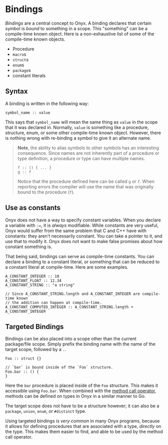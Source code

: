 # Bindings

*Bindings* are a central concept to Onyx. A binding declares that certain symbol is *bound* to something in a scope. This "something" can be a compile-time known object. Here is a non-exhaustive list of some of the compile-time known objects.
- Procedure
- `macro`s
- `struct`s
- `enum`s
- `package`s
- constant literals

## Syntax
A binding is written in the following way:

```onyx
symbol_name :: value
```

This says that `symbol_name` will mean the same thing as `value` in the scope that it was declared in. Normally, `value` is something like a procedure, structure, enum, or some other compile-time known object. However, there is nothing wrong with re-binding a symbol to give it an alternate name.
> **Note**, the ability to alias symbols to other symbols has an interesting consequence. Since names are not inherently part of a procedure or type definition, a procedure or type can have multiple names.
> ```onyx
> f :: () { ... }
> g :: f
> ```
> Notice that the procedure defined here can be called `g` or `f`. When reporting errors the compiler will use the name that was originally bound to the procedure (`f`).

## Use as constants

Onyx does not have a way to specify constant variables. When you declare a variable with `:=`, it is *always* modifiable. While constants are very useful, Onyx would suffer from the same problem that C and C++ have with constants: they aren't necessarily constant. You can take a pointer to it, and use that to modify it. Onyx does not want to make false promises about how constant something is.

That being said, bindings can serve as compile-time constants. You can declare
a binding to a constant literal, or something that can be reduced to a constant literal
at compile-time. Here are some examples.

```onyx
A_CONSTANT_INTEGER :: 10
A_CONSTANT_FLOAT :: 12.34
A_CONSTANT_STRING :: "a string"

// Since A_CONSTANT_STRING.length and A_CONSTANT_INTEGER are compile-time known
// the addition can happen at compile-time.
A_CONSTANT_COMPUTED_INTEGER :: A_CONSTANT_STRING.length + A_CONSTANT_INTEGER
```

## Targeted Bindings

Bindings can be also placed into a scope other than the current package/file scope.
Simply prefix the binding name with the name of the target scope, followed by a `.`.

```onyx
Foo :: struct {}

// `bar` is bound inside of the `Foo` structure.
Foo.bar :: () {
}
```

Here the `bar` procedure is placed inside of the `Foo` structure. This makes it accessible
using `Foo.bar`. When combined with the [method call operator](./../operators/methods.md), methods can be defined
on types in Onyx in a similar manner to Go.

The target scope does not have to be a structure however; it can also be a `package`, `union`,
`enum`, or `#distinct` type.

Using targeted bindings is *very common* in many Onyx programs, because it allows for
defining procedures that are associated with a type, *directly* on the type.
This makes them easier to find, and able to be used by the method call operator.

